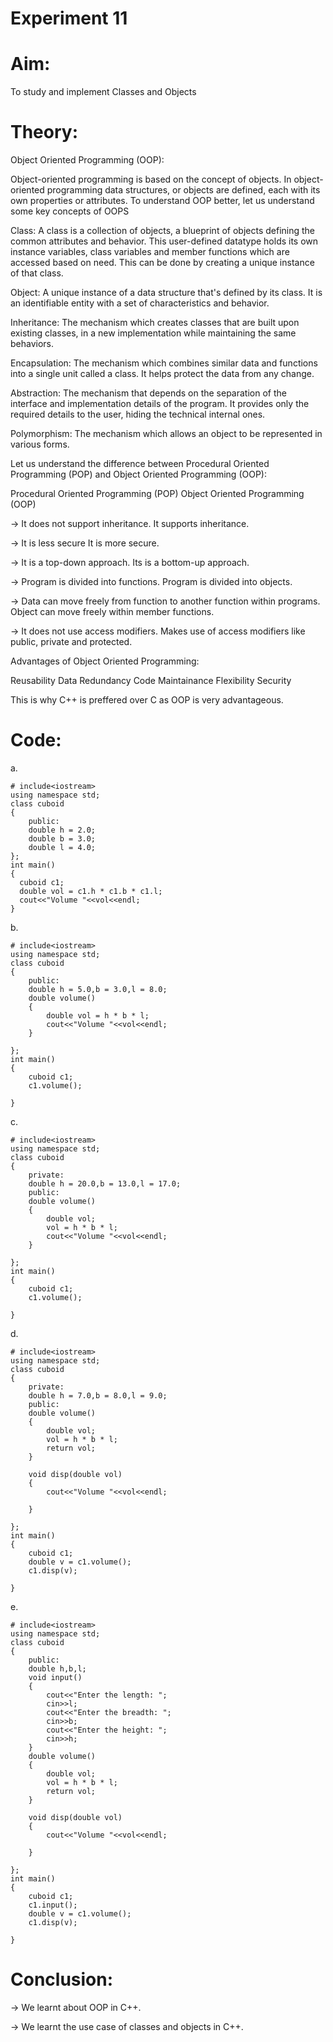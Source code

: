 # Experiment 11
# Aim:
To study and implement Classes and Objects

# Theory:
Object Oriented Programming (OOP):

Object-oriented programming is based on the concept of objects. In object-oriented programming data structures, or objects are defined, each with its own properties or attributes.
To understand OOP better, let us understand some key concepts of OOPS


Class:
A class is a collection of objects, a blueprint of objects defining the common attributes and behavior. This user-defined datatype holds its own instance variables, class variables and member functions which are accessed based on need. This can be done by creating a unique instance of that class.


Object:
A unique instance of a data structure that's defined by its class. It is an identifiable entity with a set of characteristics and behavior.


Inheritance:
The mechanism which creates classes that are built upon existing classes, in a new implementation while maintaining the same behaviors.


Encapsulation:
The mechanism which combines similar data and functions into a single unit called a class. It helps protect the data from any change.


Abstraction:
The mechanism that depends on the separation of the interface and implementation details of the program. It provides only the required details to the user, hiding the technical internal ones.


Polymorphism:
The mechanism which allows an object to be represented in various forms.


Let us understand the difference between Procedural Oriented Programming (POP) and Object Oriented Programming (OOP):



Procedural Oriented Programming (POP)	Object Oriented Programming (OOP)


-> It does not support inheritance.	It supports inheritance.

-> It is less secure	It is more secure.

-> It is a top-down approach.	Its is a bottom-up approach.

-> Program is divided into functions.	Program is divided into objects.

-> Data can move freely from function to another function within programs.	Object can move freely within member functions.

-> It does not use access modifiers.	Makes use of access modifiers like public, private and protected.

Advantages of Object Oriented Programming:

Reusability
Data Redundancy
Code Maintainance
Flexibility
Security

This is why C++ is preffered over C as OOP is very advantageous.

 # Code:

a.
```
# include<iostream>
using namespace std;
class cuboid
{
    public:
    double h = 2.0;
    double b = 3.0;
    double l = 4.0;
};
int main()
{
  cuboid c1;
  double vol = c1.h * c1.b * c1.l;
  cout<<"Volume "<<vol<<endl;
}
``` 

b.
```
# include<iostream>
using namespace std;
class cuboid
{
    public:
    double h = 5.0,b = 3.0,l = 8.0;
    double volume()
    {
        double vol = h * b * l;
        cout<<"Volume "<<vol<<endl;
    }

};
int main()
{
    cuboid c1;
    c1.volume();
  
}
```

c.

```
# include<iostream>
using namespace std;
class cuboid
{
    private:
    double h = 20.0,b = 13.0,l = 17.0;
    public:
    double volume()
    {
        double vol;
        vol = h * b * l;
        cout<<"Volume "<<vol<<endl;
    }

};
int main()
{
    cuboid c1;
    c1.volume();
  
}
``` 

d.

```
# include<iostream>
using namespace std;
class cuboid
{
    private:
    double h = 7.0,b = 8.0,l = 9.0;
    public:
    double volume()
    {
        double vol;
        vol = h * b * l;
        return vol;
    }

    void disp(double vol)
    {
        cout<<"Volume "<<vol<<endl;

    }

};
int main()
{
    cuboid c1;
    double v = c1.volume();
    c1.disp(v);
  
}
``` 

e.

```
# include<iostream>
using namespace std;
class cuboid
{
    public:
    double h,b,l;
    void input()
    {
        cout<<"Enter the length: ";
        cin>>l;
        cout<<"Enter the breadth: ";
        cin>>b;
        cout<<"Enter the height: ";
        cin>>h;
    }
    double volume()
    {
        double vol;
        vol = h * b * l;
        return vol;
    }

    void disp(double vol)
    {
        cout<<"Volume "<<vol<<endl;

    }

};
int main()
{
    cuboid c1;
    c1.input();
    double v = c1.volume();
    c1.disp(v);
  
}
```

# Conclusion:

→ We learnt about OOP in C++.

→ We learnt the use case of classes and objects in C++.

